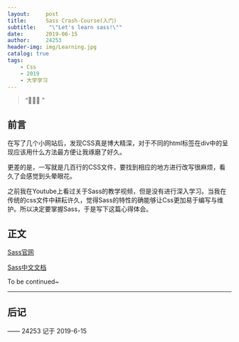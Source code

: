 ```yaml
---
layout:     post
title:      Sass Crash-Course(入门)
subtitle:    "\"Let's learn sass!\""
date:       2019-06-15
author:     24253
header-img: img/Learning.jpg
catalog: true
tags:
    - Css
    - 2019
    - 大学学习
---
```


> “🙉🙉🙉 ”

## 前言

在写了几个小网站后，发现CSS真是博大精深，对于不同的html标签在div中的呈现应该用什么方法最方便让我琢磨了好久。

更差的是，一写就是几百行的CSS文件，要找到相应的地方进行改写很麻烦，看久了会感觉到头晕眼花。

之前我在Youtube上看过关于Sass的教学视频，但是没有进行深入学习。当我在传统的css文件中耕耘许久，觉得Sass的特性的确能够让Css更加易于编写与维护。所以决定要掌握Sass，于是写下这篇心得体会。

## 正文

[Sass官网](https://sass-lang.com/)

[Sass中文文档](http://sass.bootcss.com/docs/sass-reference/)

To be continued~

---

## 后记

—— 24253 记于 2019-6-15


